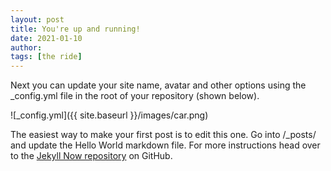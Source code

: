 ```yaml
---
layout: post
title: You're up and running!
date: 2021-01-10
author:
tags: [the ride]
---
```


Next you can update your site name, avatar and other options using the _config.yml file in the root of your repository (shown below).

![_config.yml]({{ site.baseurl }}/images/car.png)

The easiest way to make your first post is to edit this one. Go into /_posts/ and update the Hello World markdown file. For more instructions head over to the [Jekyll Now repository](https://github.com/barryclark/jekyll-now) on GitHub.